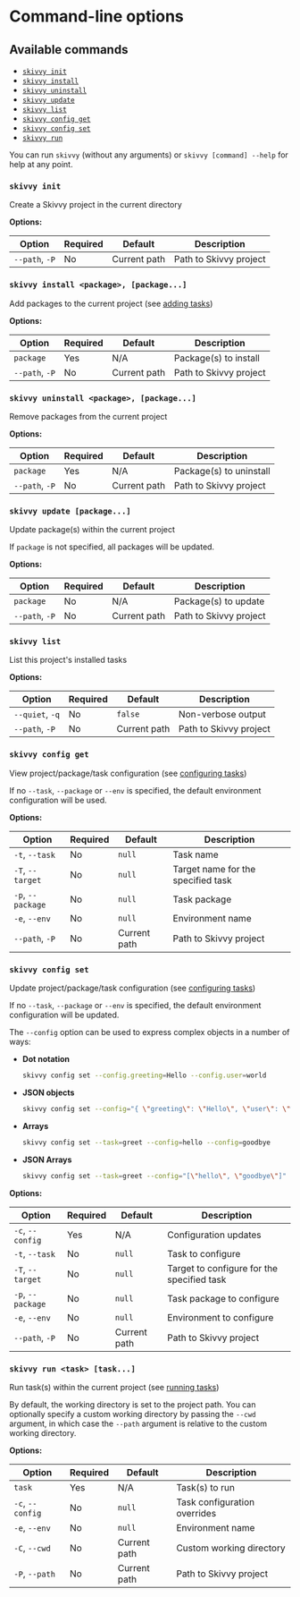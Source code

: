 # Command-line options

## Available commands

- [`skivvy init`](#init)
- [`skivvy install`](#install)
- [`skivvy uninstall`](#uninstall)
- [`skivvy update`](#update)
- [`skivvy list`](#list)
- [`skivvy config get`](#config-get)
- [`skivvy config set`](#config-set)
- [`skivvy run`](#run)

You can run `skivvy` (without any arguments) or `skivvy [command] --help` for help at any point.


<a name="init"></a>
### `skivvy init`

Create a Skivvy project in the current directory

**Options:**

| Option | Required | Default | Description |
| ------ | -------- | ------- | ----------- |
| `--path`, `-P` | No | Current path | Path to Skivvy project |


<a name="install"></a>
### `skivvy install <package>, [package...]`

Add packages to the current project (see [adding tasks](guide/01-adding-tasks.md))

**Options:**

| Option | Required | Default | Description |
| ------ | -------- | ------- | ----------- |
| `package` | Yes | N/A | Package(s) to install |
| `--path`, `-P` | No | Current path | Path to Skivvy project |


<a name="uninstall"></a>
### `skivvy uninstall <package>, [package...]`

Remove packages from the current project

**Options:**

| Option | Required | Default | Description |
| ------ | -------- | ------- | ----------- |
| `package` | Yes | N/A | Package(s) to uninstall |
| `--path`, `-P` | No | Current path | Path to Skivvy project |


<a name="update"></a>
### `skivvy update [package...]`

Update package(s) within the current project

If `package` is not specified, all packages will be updated.

**Options:**

| Option | Required | Default | Description |
| ------ | -------- | ------- | ----------- |
| `package` | No | N/A | Package(s) to update |
| `--path`, `-P` | No | Current path | Path to Skivvy project |


<a name="list"></a>
### `skivvy list`

List this project's installed tasks

**Options:**

| Option | Required | Default | Description |
| ------ | -------- | ------- | ----------- |
| `--quiet`, `-q` | No | `false` | Non-verbose output |
| `--path`, `-P` | No | Current path | Path to Skivvy project |


<a name="config-get"></a>
### `skivvy config get`

View project/package/task configuration (see [configuring tasks](guide/02-configuring-tasks.md))

If no `--task`, `--package` or `--env` is specified, the default environment configuration will be used.

**Options:**

| Option | Required | Default | Description |
| ------ | -------- | ------- | ----------- |
| `-t`, `--task` | No | `null` | Task name |
| `-T`, `--target` | No | `null` | Target name for the specified task |
| `-p`, `--package` | No | `null` | Task package |
| `-e`, `--env` | No | `null` | Environment name |
| `--path`, `-P` | No | Current path | Path to Skivvy project |


<a name="config-set"></a>
### `skivvy config set`

Update project/package/task configuration (see [configuring tasks](guide/02-configuring-tasks.md))

If no `--task`, `--package` or `--env` is specified, the default environment configuration will be updated.

The `--config` option can be used to express complex objects in a number of ways:

- **Dot notation**

	```bash
	skivvy config set --config.greeting=Hello --config.user=world
	```

- **JSON objects**

	```bash
	skivvy config set --config="{ \"greeting\": \"Hello\", \"user\": \"world\" }"
	```

- **Arrays**

	```bash
	skivvy config set --task=greet --config=hello --config=goodbye
	```

- **JSON Arrays**

	```bash
	skivvy config set --task=greet --config="[\"hello\", \"goodbye\"]"
	```

**Options:**

| Option | Required | Default | Description |
| ------ | -------- | ------- | ----------- |
| `-c`, `--config` | Yes | N/A | Configuration updates |
| `-t`, `--task` | No | `null` | Task to configure |
| `-T`, `--target` | No | `null` | Target to configure for the specified task |
| `-p`, `--package` | No | `null` | Task package to configure |
| `-e`, `--env` | No | `null` | Environment to configure |
| `--path`, `-P` | No | Current path | Path to Skivvy project |


<a name="run"></a>
### `skivvy run <task> [task...]`

Run task(s) within the current project (see [running tasks](guide/03-running-tasks.md))

By default, the working directory is set to the project path. You can optionally specify a custom working directory by passing the `--cwd` argument, in which case the `--path` argument is relative to the custom working directory.

**Options:**

| Option | Required | Default | Description |
| ------ | -------- | ------- | ----------- |
| `task` | Yes | N/A | Task(s) to run |
| `-c`, `--config` | No |`null` | Task configuration overrides |
| `-e`, `--env` | No | `null` | Environment name |
| `-C`, `--cwd` | No | Current path | Custom working directory |
| `-P`, `--path` | No | Current path | Path to Skivvy project |


